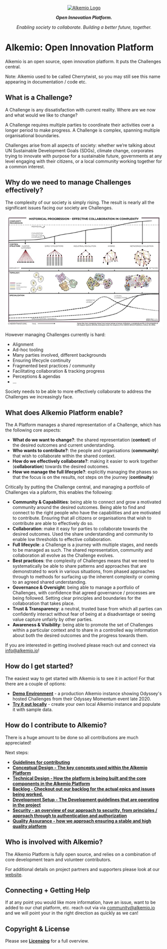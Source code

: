 
<p align="center">
  <a href="http://alkem.io/" target="blank"><img src="https://alkem.io/uploads/logos/alkemio-logo.svg" width="400" alt="Alkemio Logo" /></a>
</p>
<p align="center"><i><b>Open Innovation Platform.</b></i></p>
<p align="center"><i>Enabling society to collaborate. Building a better future, together.</i></p>


# Alkemio: Open Innovation Platform 
Alkemio is an open source, open innovation platform. It puts the Challenges central. 

Note: Alkemio used to be called Cherrytwist, so you may still see this name appearing in documentation / code etc. 

## What is a Challenge? 
A Challenge is any dissatisfaction with current reality. Where are we now and what would we like to change?

A Challenge requires multiple parties to coordinate their activities over a longer period to make progress. 
A Challenge is complex, spanning multiple organisational boundaries.

Challenges arise from all aspects of society: whether we’re talking about UN Sustainable Development Goals (SDGs), climate change, corporates trying to innovate with purpose for a sustainable future, governments at any level engaging with their citizens, or a local community working together for a common interest.  

## Why do we need to manage Challenges effectively?
The complexity of our society is simply rising. The result is nearly all the significant issues facing our society are Challenges.

<p >
<img src="docs/visuals/societal-complexity-rising.jpg" alt="Societal complexity is rising" width="600" />
</p>
 

However managing Challenges currently is hard:
* Alignment
* Ad-hoc tooling
* Many parties involved, different backgrounds
* Ensuring lifecycle continuity
* Fragmented best practices / community 
* Facilitating collaboration & tracking progress
* Perceptions & agendas
* ...

Society needs to be able to more effectively collaborate to address the Challenges we increasingly face. 


## What does Alkemio Platform enable?

The A Platform manages a shared representation of a Challenge, which has the following core aspects:
* **What do we want to change?**: the shared representation (**context**) of the desired outcomes and current understanding. 
* **Who wants to contribute?**: the people and organisations (**community**) that wish to collaborate within the shared context. 
* **How do we effectively collaborate?**: making it easier to work together (**collaboration**) towards the desired outcomes. 
* **How we manage the full lifecycle?**: explicitly managing the phases so that the focus is on the results, not steps on the journey (**continuity**) 

Critically by putting the Challenge central, and managing a portfolio of Challenges via a plaform, this enables the following:
* **Community & Capabilities**: being able to connect and grow a motivated community around the desired outcomes. Being able to find and connect to the right people who have the capabilities and are motivated to contribute. Ensuring that all citizens or organisations that wish to contribute are able to effectively do so.
* **Collaboration**: make it easy for parties to collaborate towards the desired outcomes. Used the share understanding and community to enable low thresholds to effective collaboration.
* **Full lifecycle**:  a Challenge is a journey with multiple stages, and needs to be managed as such. The shared representation, community and collaboration all evolve as the Challenge evolves.
* **Best practices**: the complexity of Challenges means that we need to systematically be able to share patterns and approaches that are demonstrated to work in various situations, from phased approaches through to methods for surfacing up the inherent complexity or coming to an agreed shared understanding.
* **Governance & Oversight**: being able to manage a portfolio of Challenges, with confidence that agreed governance / processes are being followed. Setting clear principles and boundaries for the collaboration that takes place.
* **Trust & Transparency**: a neutral, trusted base from which all parties can confidently interact without fear of being at a disadvantage or seeing value capture unfairly by other parties.
* **Awareness & Visibility**: being able to promote the set of Challenges within a particular context and to share in a controlled way information about both the desired outcomes and the progress towards them.


If you are interested in getting involved please reach out and connect via <info@alkemio.io>!

<p></p>


## How do I get started?
The easiest way to get started with Alkemio is to see it in action! For that there are a couple of options:
* **[Demo Environment](https://demo.alkem.io)** - a production Alkemio instance showing Odyssey's hosted Challenges from their Odyssey Momentum event late 2020. 
* **[Try it out locally](https://www.github.com/alkem-io/demo)** - create your own local Alkemio instance and populate it with sample data.

## How do I contribute to Alkemio?
There is a huge amount to be done so all contributions are much appreciated! 

Next steps:
* **[Guidelines for contributing](docs/contributing.md)** 
* **[Conceptual Design - The key concepts used within the Alkemio Platform](docs/conceptual-design.md)**
* **[Technical Design - How the platform is being built and the core components in the Alkemio Platform](docs/technical-design.md)**
* **[Backlog - Checkout out our backlog for the actual epics and issues being worked.](https://app.zenhub.com/workspaces/alkemio-5ecb98b262ebd9f4aec4194c/board)** 
* **[Development Setup - The Development guidelines that are operating in the project](docs/development-guidelines.md)**
* **[Security - an overview of our approach to security, from principles / approach through to authentication and authorization](docs/security.md)** 
* **[Quality Assurance - how we approach ensuring a stable and high quality platform](docs/quality-assurance.md)**

## Who is involved with Alkemio?
The Alkemio Platform is fully open source, and relies on a combination of core development team and volunteer contributors. 

For additional details on project partners and supporters please look at our [website](https://alkemio.io). 

## Connecting + Getting Help
If at any point you would like more information, have an issue, want to be added to our chat platform, etc. reach out via via <community@alkemio.io> and we will point your in the right direction as quickly as we can!

## Copyright & License
Please see **[Licensing](LICENSES.md)** for a full overview. 





